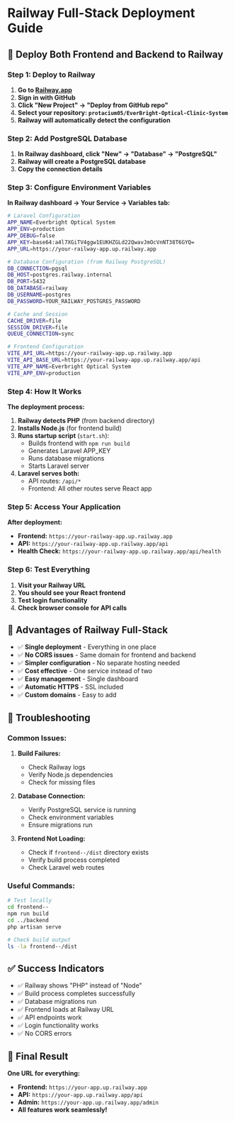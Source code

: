 # Railway Full-Stack Deployment Guide

## 🚀 Deploy Both Frontend and Backend to Railway

### **Step 1: Deploy to Railway**

1. **Go to [Railway.app](https://railway.app)**
2. **Sign in with GitHub**
3. **Click "New Project" → "Deploy from GitHub repo"**
4. **Select your repository: `protacium05/EverBright-Optical-Clinic-System`**
5. **Railway will automatically detect the configuration**

### **Step 2: Add PostgreSQL Database**

1. **In Railway dashboard, click "New" → "Database" → "PostgreSQL"**
2. **Railway will create a PostgreSQL database**
3. **Copy the connection details**

### **Step 3: Configure Environment Variables**

**In Railway dashboard → Your Service → Variables tab:**

```bash
# Laravel Configuration
APP_NAME=Everbright Optical System
APP_ENV=production
APP_DEBUG=false
APP_KEY=base64:a4l7XGiTV4ggw1EUKHZGLd22QwavJmOcVnNT38T6GYQ=
APP_URL=https://your-railway-app.up.railway.app

# Database Configuration (from Railway PostgreSQL)
DB_CONNECTION=pgsql
DB_HOST=postgres.railway.internal
DB_PORT=5432
DB_DATABASE=railway
DB_USERNAME=postgres
DB_PASSWORD=YOUR_RAILWAY_POSTGRES_PASSWORD

# Cache and Session
CACHE_DRIVER=file
SESSION_DRIVER=file
QUEUE_CONNECTION=sync

# Frontend Configuration
VITE_API_URL=https://your-railway-app.up.railway.app
VITE_API_BASE_URL=https://your-railway-app.up.railway.app/api
VITE_APP_NAME=Everbright Optical System
VITE_APP_ENV=production
```

### **Step 4: How It Works**

**The deployment process:**

1. **Railway detects PHP** (from backend directory)
2. **Installs Node.js** (for frontend build)
3. **Runs startup script** (`start.sh`):
   - Builds frontend with `npm run build`
   - Generates Laravel APP_KEY
   - Runs database migrations
   - Starts Laravel server
4. **Laravel serves both:**
   - API routes: `/api/*`
   - Frontend: All other routes serve React app

### **Step 5: Access Your Application**

**After deployment:**
- **Frontend:** `https://your-railway-app.up.railway.app`
- **API:** `https://your-railway-app.up.railway.app/api`
- **Health Check:** `https://your-railway-app.up.railway.app/api/health`

### **Step 6: Test Everything**

1. **Visit your Railway URL**
2. **You should see your React frontend**
3. **Test login functionality**
4. **Check browser console for API calls**

## 🎯 Advantages of Railway Full-Stack

- ✅ **Single deployment** - Everything in one place
- ✅ **No CORS issues** - Same domain for frontend and backend
- ✅ **Simpler configuration** - No separate hosting needed
- ✅ **Cost effective** - One service instead of two
- ✅ **Easy management** - Single dashboard
- ✅ **Automatic HTTPS** - SSL included
- ✅ **Custom domains** - Easy to add

## 🔧 Troubleshooting

### **Common Issues:**

1. **Build Failures:**
   - Check Railway logs
   - Verify Node.js dependencies
   - Check for missing files

2. **Database Connection:**
   - Verify PostgreSQL service is running
   - Check environment variables
   - Ensure migrations run

3. **Frontend Not Loading:**
   - Check if `frontend--/dist` directory exists
   - Verify build process completed
   - Check Laravel web routes

### **Useful Commands:**

```bash
# Test locally
cd frontend--
npm run build
cd ../backend
php artisan serve

# Check build output
ls -la frontend--/dist
```

## ✅ Success Indicators

- ✅ Railway shows "PHP" instead of "Node"
- ✅ Build process completes successfully
- ✅ Database migrations run
- ✅ Frontend loads at Railway URL
- ✅ API endpoints work
- ✅ Login functionality works
- ✅ No CORS errors

## 🎯 Final Result

**One URL for everything:**
- **Frontend:** `https://your-app.up.railway.app`
- **API:** `https://your-app.up.railway.app/api`
- **Admin:** `https://your-app.up.railway.app/admin`
- **All features work seamlessly!**
